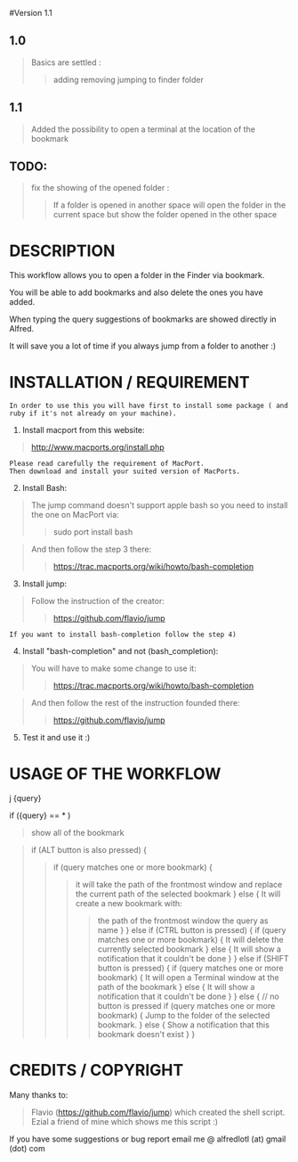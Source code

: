 #Version 1.1

## 1.0 ##
> Basics are settled :
> > adding
> > removing 
> > jumping to finder folder

## 1.1
> Added the possibility to open a terminal at the location of the bookmark

## TODO:
> fix the showing of the opened folder :
> > If a folder is opened in another space will open the folder in the current space but show the folder opened in the other space


# DESCRIPTION

This workflow allows you to open a folder in the Finder via bookmark.

You will be able to add bookmarks and also delete the ones you have added.

When typing the query suggestions of bookmarks are showed directly in Alfred.

It will save you a lot of time if you always jump from a folder to another :)


# INSTALLATION / REQUIREMENT

	In order to use this you will have first to install some package ( and ruby if it's not already on your machine).

1) Install macport from this website:
> http://www.macports.org/install.php
	
	Please read carefully the requirement of MacPort.
	Then download and install your suited version of MacPorts.

2) Install Bash:
> The jump command doesn't support apple bash so you need to install the one on MacPort via:
> > sudo port install bash
	
> And then follow the step 3 there:
> > https://trac.macports.org/wiki/howto/bash-completion

3) Install jump:
> Follow the instruction of the creator: 
> > https://github.com/flavio/jump
	

	If you want to install bash-completion follow the step 4)


4) Install "bash-completion" and not (bash_completion): 
> You will have to make some change to use it:
> > https://trac.macports.org/wiki/howto/bash-completion

> And then follow the rest of the instruction founded there: 
> > https://github.com/flavio/jump

5) Test it and use it :)

# USAGE OF THE WORKFLOW

j {query}


if ({query} == * )
> show all of the bookmark

> if (ALT button is also pressed) {
> > if (query matches one or more bookmark) {
> > > it will take the path of the frontmost window and replace the current path of the selected bookmark
> > } else {
> > > It will create a new bookmark with: 
> > > > the path of the frontmost window
> > > > the query as name
> > }
> } else if (CTRL button is pressed) {
> > if (query matches one or more bookmark) {
> > > It will delete the currently selected bookmark
> > } else {
> > > It will show a notification that it couldn't be done
> > }
> } else if (SHIFT button is pressed) {
> > if (query matches one or more bookmark) {
> > > It will open a Terminal window at the path of the bookmark
> > } else {
> > > It will show a notification that it couldn't be done
> > }
> } else { // no button is pressed
> > if (query matches one or more bookmark) {
> > > Jump to the folder of the selected bookmark. 
> > } else {
> > > Show a notification that this bookmark doesn't exist
> > }
> }


# CREDITS / COPYRIGHT

Many thanks to:

> Flavio (https://github.com/flavio/jump) which created the shell script.
> Ezial a friend of mine which shows me this script :)


If you have some suggestions or bug report email me @ 
alfredlotl (at) gmail (dot) com